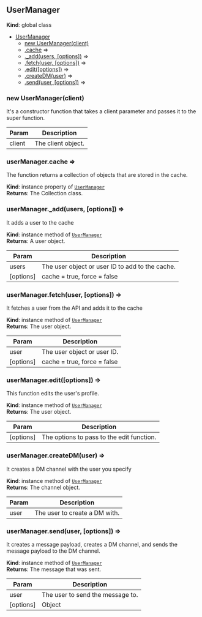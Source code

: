 <a name="UserManager"></a>

## UserManager
**Kind**: global class  

* [UserManager](#UserManager)
    * [new UserManager(client)](#new_UserManager_new)
    * [.cache](#UserManager+cache) ⇒
    * [._add(users, [options])](#UserManager+_add) ⇒
    * [.fetch(user, [options])](#UserManager+fetch) ⇒
    * [.edit([options])](#UserManager+edit) ⇒
    * [.createDM(user)](#UserManager+createDM) ⇒
    * [.send(user, [options])](#UserManager+send) ⇒

<a name="new_UserManager_new"></a>

### new UserManager(client)
It's a constructor function that takes a client parameter and passes it to the super function.


| Param | Description |
| --- | --- |
| client | The client object. |

<a name="UserManager+cache"></a>

### userManager.cache ⇒
The function returns a collection of objects that are stored in the cache.

**Kind**: instance property of [<code>UserManager</code>](#UserManager)  
**Returns**: The Collection class.  
<a name="UserManager+_add"></a>

### userManager.\_add(users, [options]) ⇒
It adds a user to the cache

**Kind**: instance method of [<code>UserManager</code>](#UserManager)  
**Returns**: A user object.  

| Param | Description |
| --- | --- |
| users | The user object or user ID to add to the cache. |
| [options] | cache = true, force = false |

<a name="UserManager+fetch"></a>

### userManager.fetch(user, [options]) ⇒
It fetches a user from the API and adds it to the cache

**Kind**: instance method of [<code>UserManager</code>](#UserManager)  
**Returns**: The user object.  

| Param | Description |
| --- | --- |
| user | The user object or user ID. |
| [options] | cache = true, force = false |

<a name="UserManager+edit"></a>

### userManager.edit([options]) ⇒
This function edits the user's profile.

**Kind**: instance method of [<code>UserManager</code>](#UserManager)  
**Returns**: The user object.  

| Param | Description |
| --- | --- |
| [options] | The options to pass to the edit function. |

<a name="UserManager+createDM"></a>

### userManager.createDM(user) ⇒
It creates a DM channel with the user you specify

**Kind**: instance method of [<code>UserManager</code>](#UserManager)  
**Returns**: The channel object.  

| Param | Description |
| --- | --- |
| user | The user to create a DM with. |

<a name="UserManager+send"></a>

### userManager.send(user, [options]) ⇒
It creates a message payload, creates a DM channel, and sends the message payload to the DMchannel.

**Kind**: instance method of [<code>UserManager</code>](#UserManager)  
**Returns**: The message that was sent.  

| Param | Description |
| --- | --- |
| user | The user to send the message to. |
| [options] | Object |

